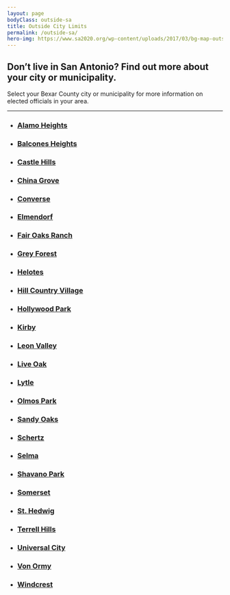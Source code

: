 ```yaml
---
layout: page
bodyClass: outside-sa
title: Outside City Limits
permalink: /outside-sa/
hero-img: https://www.sa2020.org/wp-content/uploads/2017/03/bg-map-outside-sa.png
---
```


## Don’t live in San Antonio? Find out more about your city or municipality.

Select your Bexar County city or municipality for more information on elected officials in your area.

---------

<ul class="unstyled two-columns">
  <li>
    <h3 id="alamo-heights">
    	<a href="http://www.alamoheightstx.gov/government/elections/" target="_blank" onclick="trackOutboundLink('http://www.alamoheightstx.gov/government/elections/', true, 'Alamo Heights');">Alamo Heights</a>
    </h3>
  </li>
  <li>
    <h3 id="balcones-heights">
    	<a href="https://bhtx.gov/departments/city-secretary/election-information" target="_blank" onclick="trackOutboundLink('https://bhtx.gov/departments/city-secretary/election-information', true, 'Balcones Heights');">Balcones Heights</a>
    </h3>
  </li>
  <li>
    <h3 id="castle-hills">
    	<a href="http://www.cityofcastlehills.com/2244/ElectionsElecciones" target="_blank" onclick="trackOutboundLink('http://www.cityofcastlehills.com/2244/ElectionsElecciones', true, 'Castle Hills');">Castle Hills</a>
    </h3>
  </li>
  <li>
    <h3 id="china-grove">
    	<a href="https://www.cityofchinagrove.org/city-council" target="_blank" onclick="trackOutboundLink('https://www.cityofchinagrove.org/city-council', true, 'China Grove');">China Grove</a>
    </h3>
  </li>
  <li>
    <h3 id="converse">
    	<a href="http://www.conversetx.net/208/Elections" target="_blank" onclick="trackOutboundLink('http://www.conversetx.net/208/Elections', true, 'Converse');">Converse</a>
    </h3>
  </li>
  <li>
    <h3 id="elmendorf">
    	<a href="https://www.elmendorf-tx.com/city-council.html" target="_blank" onclick="trackOutboundLink('https://www.elmendorf-tx.com/city-council.html', true, 'Elmendorf');">Elmendorf</a>
    </h3>
  </li>
  <li>
    <h3 id="fair-oaks-ranch">
    	<a href="http://www.fairoaksranchtx.org/index.aspx?nid=134" target="_blank" onclick="trackOutboundLink('http://www.fairoaksranchtx.org/index.aspx?nid=134', true, 'Fair Oaks Ranch');">Fair Oaks Ranch</a>
    </h3>
  </li>
  <li>
    <h3 id="grey-forest">
    	<a href="http://greyforest-tx.gov/government/elections/" target="_blank" onclick="trackOutboundLink('http://greyforest-tx.gov/government/elections/', true, 'Grey Forest');">Grey Forest</a>
    </h3>
  </li>
  <li>
    <h3 id="helotes">
    	<a href="http://www.helotes-tx.gov/news/general-election-may-6-2017-eleccion-general-mayo-6-2017/" target="_blank" onclick="trackOutboundLink('http://www.helotes-tx.gov/news/general-election-may-6-2017-eleccion-general-mayo-6-2017/', true, 'Helotes');">Helotes</a>
    </h3>
  </li>
  <li>
    <h3 id="hill-country-village">
    	<a href="http://hcv.org/?page_id=94" target="_blank" onclick="trackOutboundLink('http://hcv.org/?page_id=94', true, 'Hill Country Village');">Hill Country Village</a>
    </h3>
  </li>
  <li>
    <h3 id="hollywood-park">
    	<a href="http://hollywoodpark-tx.gov/city-council/" target="_blank" onclick="trackOutboundLink('http://hollywoodpark-tx.gov/city-council/', true, 'Hollywood Park');">Hollywood Park</a>
    </h3>
  </li>
  <li>
    <h3 id="kirby">
    	<a href="http://www.kirbytx.org/government/city-council/" target="_blank" onclick="trackOutboundLink('http://www.kirbytx.org/government/city-council/', true, 'Kirby');">Kirby</a>
    </h3>
  </li>
  <li>
    <h3 id="leon-valley">
    	<a href="http://www.leonvalleytexas.gov/government/city_council/government/election_information.php" target="_blank" onclick="trackOutboundLink('http://www.leonvalleytexas.gov/government/city_council/government/election_information.php', true, 'Leon Valley');">Leon Valley</a>
    </h3>
  </li>
  <li>
    <h3 id="live-oak">
    	<a href="http://www.liveoaktx.net/government/elections" target="_blank" onclick="trackOutboundLink('http://www.liveoaktx.net/government/elections', true, 'Live Oak');">Live Oak</a>
    </h3>
  </li>
  <li>
    <h3 id="lytle">
    	<a href="http://tx-lytle.civicplus.com/index.aspx?nid=100" target="_blank" onclick="trackOutboundLink('http://tx-lytle.civicplus.com/index.aspx?nid=100', true, 'Lytle');">Lytle</a>
    </h3>
  </li>
  <li>
    <h3 id="olmos-park">
    	<a href="http://olmospark.org/index.asp?SEC=68264F7C-6688-4A7A-B30D-5D99FE204CDF&amp;Type=B_BASIC" target="_blank" onclick="trackOutboundLink('http://olmospark.org/index.asp?SEC=68264F7C-6688-4A7A-B30D-5D99FE204CDF&amp;Type=B_BASIC', true, 'Olmos Park');">Olmos Park</a>
    </h3>
  </li>
  <li>
    <h3 id="sandy-oaks">
    	<a href="http://www.cityofsandyoaks.com/election-2017.html" target="_blank" onclick="trackOutboundLink('http://www.cityofsandyoaks.com/election-2017.html', true, 'Sandy Oaks');">Sandy Oaks</a>
    </h3>
  </li>
  <li>
    <h3 id="schertz">
    	<a href="http://schertz.com/?page_id=406" target="_blank" onclick="trackOutboundLink('http://schertz.com/?page_id=406', true, 'Schertz');">Schertz</a>
    </h3>
  </li>
  <li>
    <h3 id="selma">
    	<a href="http://ci.selma.tx.us/149/Mayor-City-Council" target="_blank" onclick="trackOutboundLink('http://ci.selma.tx.us/149/Mayor-City-Council', true, 'Selma');">Selma</a>
    </h3>
  </li>
  <li>
    <h3 id="shavano-park">
    	<a href="http://www.shavanopark.org/departments/elections_elecciones.php" target="_blank" onclick="trackOutboundLink('http://www.shavanopark.org/departments/elections_elecciones.php', true, 'Shavano Park');">Shavano Park</a>
    </h3>
  </li>
  <li>
    <h3 id="somerset">
    	<a href="http://www.cityofsomersettx.com/city-council.html" target="_blank" onclick="trackOutboundLink('http://www.cityofsomersettx.com/city-council.html', true, 'Somerset');">Somerset</a>
    </h3>
  </li>
  <li>
    <h3 id="st-hedwig">
    	<a href="https://sainthedwigcity.org/contact-information-and-helpful-phone-numbers/" target="_blank" onclick="trackOutboundLink('https://sainthedwigcity.org/contact-information-and-helpful-phone-numbers/', true, 'St. Hedwig');">St. Hedwig</a>
    </h3>
  </li>
  <li>
    <h3 id="terrell-hills">
    	<a href="http://www.terrell-hills.com/council.html" target="_blank" onclick="trackOutboundLink('http://www.terrell-hills.com/council.html', true, 'Terrel Hills');">Terrell Hills</a>
    </h3>
  </li>
  <li>
    <h3 id="universal-city">
    	<a href="http://www.universalcitytexas.com/580/Municipal-Elections" target="_blank" onclick="trackOutboundLink('http://www.universalcitytexas.com/580/Municipal-Elections', true, 'Universal City');">Universal City</a>
    </h3>
  </li>
  <li>
    <h3 id="von-ormy">
    	<a href="http://www.vonormytexas.com/" target="_blank" onclick="trackOutboundLink('http://www.vonormytexas.com/', true, 'Von Ormy');">Von Ormy</a>
    </h3>
  </li>
  <li>
    <h3 id="windcrest">
    	<a href="http://www.ci.windcrest.tx.us/index.aspx?nid=506" target="_blank" onclick="trackOutboundLink('http://www.ci.windcrest.tx.us/index.aspx?nid=506', true, 'Windcrest');">Windcrest</a>
    </h3>
  </li>
</ul>
